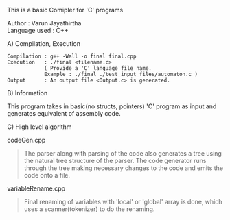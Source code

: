 This is a basic Comipler for 'C' programs  

Author : Varun Jayathirtha  
Language used : C++

A) Compilation, Execution

	Compilation	: g++ -Wall -o final final.cpp  
	Execution	: ./final <filename.c>  
				( Provide a 'C' language file name.  
				Example : ./final ./test_input_files/automaton.c )  
	Output		: An output file <Output.c> is generated.

B) Information

This program takes in basic(no structs, pointers) 'C' program as input and generates equivalent of assembly code.

C) High level algorithm

codeGen.cpp
> The parser along with parsing of the code also generates a tree using the natural tree structure of the parser.
> The code generator runs through the tree making necessary changes to the code and emits the code onto a file.

variableRename.cpp
> Final renaming of variables with 'local' or 'global' array is done, which uses a scanner(tokenizer) to do the renaming.
